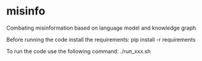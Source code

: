 # misinfo
Combating misinformation based on language model and knowledge graph

Before running the code install the requirements:
pip install -r requirements

To run the code use the following command:
./run_xxx.sh
